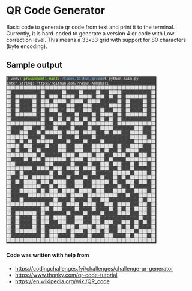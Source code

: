 # QR Code Generator

Basic code to generate qr code from text and print it to the terminal.
Currently, it is hard-coded to generate a version 4 qr code with Low correction level.
This means a 33x33 grid with support for 80 characters (byte encoding).

## Sample output
<img src="assets/QRv4L.png" width="400" alt="sample qr code">

#### Code was written with help from
- https://codingchallenges.fyi/challenges/challenge-qr-generator
- https://www.thonky.com/qr-code-tutorial
- https://en.wikipedia.org/wiki/QR_code

